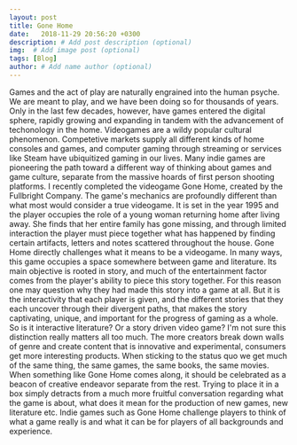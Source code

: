 ```yaml
---
layout: post
title: Gone Home
date:   2018-11-29 20:56:20 +0300
description: # Add post description (optional)
img:  # Add image post (optional)
tags: [Blog]
author: # Add name author (optional)
---
```


  Games and the act of play are naturally engrained into the human psyche. We are meant to play, and we have been doing so for thousands of years. Only in the last few decades, however, have games entered the digital sphere, rapidly growing and expanding in tandem with the advancement of techonology in the home. Videogames are a wildy popular cultural phenomenon. Competetive markets supply all different kinds of home consoles and games, and computer gaming through streaming or services like Steam have ubiquitized gaming in our lives. Many indie games are pioneering the path toward a different way of thinking about games and game culture, separate from the massive hoards of first person shooting platforms. 
  I recently completed the videogame Gone Home, created by the Fullbright Company. The game's mechanics are profoundly different than what most would consider a true videogame. It is set in the year 1995 and the player occupies the role of a young woman returning home after living away. She finds that her entire family has gone missing, and through limited interaction the player must piece together what has happened by finding certain artifacts, letters and notes scattered throughout the house. Gone Home directly challenges what it means to be a videogame. In many ways, this game occupies a space somewhere between game and literature. Its main objective is rooted in story, and much of the entertainment factor comes from the player's ability to piece this story together. For this reason one may question why they had made this story into a game at all. But it is the interactivity that each player is given, and the different stories that they each uncover through their divergent paths, that makes the story captivating, unique, and important for the progress of gaming as a whole. So is it interactive literature? Or a story driven video game? I'm not sure this distinction really matters all too much. The more creators break down walls of genre and create content that is innovative and experimental, consumers get more interesting products. When sticking to the status quo we get much of the same thing, the same games, the same books, the same movies. When something like Gone Home comes along, it should be celebrated as a beacon of creative endeavor separate from the rest. Trying to place it in a box simply detracts from a much more fruitful conversation regarding what the game is about, what does it mean for the production of new games, new literature etc. Indie games such as Gone Home challenge players to think of what a game really is and what it can be for players of all backgrounds and experience. 
